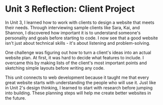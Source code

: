 # Unit 3 Reflection: Client Project

In Unit 3, I learned how to work with clients to design a website that meets their needs. Through interviewing sample clients like Sara, Kai, and Shannon, I discovered how important it is to understand someone's personality and goals before starting to code. I now see that a good website isn't just about technical skills - it's about listening and problem-solving.

One challenge was figuring out how to turn a client's ideas into an actual website plan. At first, it was hard to decide what features to include. I overcame this by making lists of the client's most important points and sketching simple layouts before writing any code.

This unit connects to web development because it taught me that every great website starts with understanding the people who will use it. Just like in Unit 2's design thinking, I learned to start with research before jumping into building. These planning steps will help me create better websites in the future.
